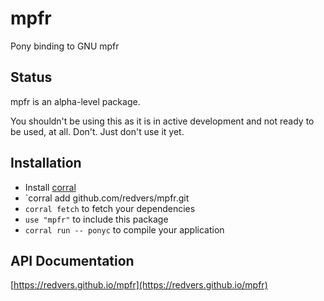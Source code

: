 # mpfr

Pony binding to GNU mpfr

## Status

mpfr is an alpha-level package.

You shouldn't be using this as it is in active development and not ready to be used, at all. Don't. Just don't use it yet.

## Installation

* Install [corral](https://github.com/ponylang/corral)
* `corral add github.com/redvers/mpfr.git
* `corral fetch` to fetch your dependencies
* `use "mpfr"` to include this package
* `corral run -- ponyc` to compile your application

## API Documentation

[https://redvers.github.io/mpfr](https://redvers.github.io/mpfr)
